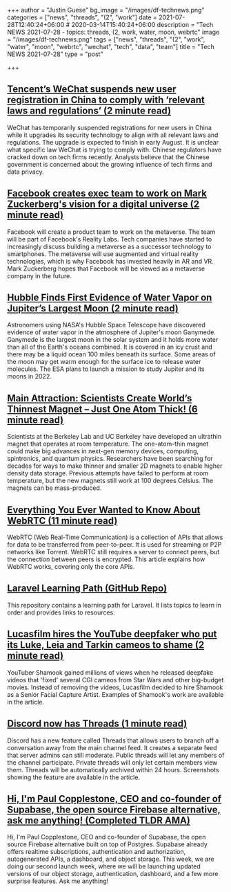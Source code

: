 +++
author = "Justin Guese"
bg_image = "/images/df-technews.png"
categories = ["news", "threads", "(2", "work"]
date = 2021-07-28T12:40:24+06:00 # 2020-03-14T15:40:24+06:00
description = "Tech NEWS 2021-07-28 - topics: threads, (2, work, water, moon, webrtc"
image = "/images/df-technews.png"
tags = ["news", "threads", "(2", "work", "water", "moon", "webrtc", "wechat", "tech", "data", "team"]
title = "Tech NEWS 2021-07-28"
type = "post"

+++

## [Tencent’s WeChat suspends new user registration in China to comply with ‘relevant laws and regulations’ (2 minute read)](https://techcrunch.com/2021/07/27/tencents-wechat-suspends-new-user-registration-in-china-to-comply-with-relevant-laws-and-regulations//1/0100017aec96211f-4ced4a4f-2cce-47f8-9316-df1c288239fc-000000/O7aKG9cC7Dd16sz9TGFxEXiul0aERyHvFqJ0GYaEq-g=207)

WeChat has temporarily suspended registrations for new users in China while it upgrades its security technology to align with all relevant laws and regulations. The upgrade is expected to finish in early August. It is unclear what specific law WeChat is trying to comply with. Chinese regulators have cracked down on tech firms recently. Analysts believe that the Chinese government is concerned about the growing influence of tech firms and data privacy.

## [Facebook creates exec team to work on Mark Zuckerberg's vision for a digital universe (2 minute read)](https://www.cnbc.com/2021/07/26/facebook-creates-exec-team-to-work-on-metaverse.html)

Facebook will create a product team to work on the metaverse. The team will be part of Facebook's Reality Labs. Tech companies have started to increasingly discuss building a metaverse as a successor technology to smartphones. The metaverse will use augmented and virtual reality technologies, which is why Facebook has invested heavily in AR and VR. Mark Zuckerberg hopes that Facebook will be viewed as a metaverse company in the future.

## [Hubble Finds First Evidence of Water Vapor on Jupiter’s Largest Moon (2 minute read)](https://interestingengineering.com/hubble-finds-first-evidence-of-water-vapor-on-jupiters-largest-moon)

Astronomers using NASA's Hubble Space Telescope have discovered evidence of water vapor in the atmosphere of Jupiter's moon Ganymede. Ganymede is the largest moon in the solar system and it holds more water than all of the Earth's oceans combined. It is covered in an icy crust and there may be a liquid ocean 100 miles beneath its surface. Some areas of the moon may get warm enough for the surface ice to release water molecules. The ESA plans to launch a mission to study Jupiter and its moons in 2022.

## [Main Attraction: Scientists Create World’s Thinnest Magnet – Just One Atom Thick! (6 minute read)](https://scitechdaily.com/main-attraction-scientists-create-worlds-thinnest-magnet-just-one-atom-thick/)

Scientists at the Berkeley Lab and UC Berkeley have developed an ultrathin magnet that operates at room temperature. The one-atom-thin magnet could make big advances in next-gen memory devices, computing, spintronics, and quantum physics. Researchers have been searching for decades for ways to make thinner and smaller 2D magnets to enable higher density data storage. Previous attempts have failed to perform at room temperature, but the new magnets still work at 100 degrees Celsius. The magnets can be mass-produced.

## [Everything You Ever Wanted to Know About WebRTC (11 minute read)](https://blog.openreplay.com/everything-you-ever-wanted-to-know-about-webrtc)

WebRTC (Web Real-Time Communication) is a collection of APIs that allows for data to be transferred from peer-to-peer. It is used for streaming or P2P networks like Torrent. WebRTC still requires a server to connect peers, but the connection between peers is encrypted. This article explains how WebRTC works, covering only the core APIs.

## [Laravel Learning Path (GitHub Repo)](https://github.com/LaravelDaily/Laravel-Roadmap-Learning-Path)

This repository contains a learning path for Laravel. It lists topics to learn in order and provides links to resources.

## [Lucasfilm hires the YouTube deepfaker who put its Luke, Leia and Tarkin cameos to shame (2 minute read)](https://www.theverge.com/2021/7/26/22595227/star-wars-lucasfilm-mandalorian-rogue-one-hire-deepfake-shamook)

YouTuber Shamook gained millions of views when he released deepfake videos that 'fixed' several CGI cameos from Star Wars and other big-budget movies. Instead of removing the videos, Lucasfilm decided to hire Shamook as a Senior Facial Capture Artist. Examples of Shamook's work are available in the article.

## [Discord now has Threads (1 minute read)](https://www.theverge.com/2021/7/27/22595603/discord-threads-feature/1/0100017aec96211f-4ced4a4f-2cce-47f8-9316-df1c288239fc-000000/pqjLbhz1iHsRy7abioeDBsIRPh9jfRY9IqT2bU-L9N8=207)

Discord has a new feature called Threads that allows users to branch off a conversation away from the main channel feed. It creates a separate feed that server admins can still moderate. Public threads will let any members of the channel participate. Private threads will only let certain members view them. Threads will be automatically archived within 24 hours. Screenshots showing the feature are available in the article.

## [Hi, I'm Paul Copplestone, CEO and co-founder of Supabase, the open source Firebase alternative, ask me anything! (Completed TLDR AMA)](https://tldr.tech/token/6c3ef825381ee396191f77cb92dd1969?redirect=https%3A%2F%2Ftldr.tech%2Fama%2Fpaul-copplestone/1/0100017aec96211f-4ced4a4f-2cce-47f8-9316-df1c288239fc-000000/JIhuTiuxs293XlsG214G_CkhGXyP5OZarCiUbvL48kw=207)

Hi, I'm Paul Copplestone, CEO and co-founder of Supabase, the open source Firebase alternative built on top of Postgres. Supabase already offers realtime subscriptions, authentication and authorization, autogenerated APIs, a dashboard, and object storage. This week, we are doing our second launch week, where we will be launching updated versions of our object storage, authentication, dashboard, and a few more surprise features. Ask me anything!

